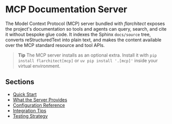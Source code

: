 # MCP Documentation Server

The Model Context Protocol (MCP) server bundled with *flarchitect* exposes the project's documentation so tools and agents can query, search, and cite it without bespoke glue code. It indexes the Sphinx `docs/source` tree, converts reStructuredText into plain text, and makes the content available over the MCP standard resource and tool APIs.
> **Tip**
> The MCP server installs as an optional extra. Install it with `pip install flarchitect[mcp]` or `uv pip install '.[mcp]'` inside your virtual environment.

## Sections

- [Quick Start](quick-start.md)
- [What the Server Provides](what-the-server-provides.md)
- [Configuration Reference](configuration-reference.md)
- [Integration Tips](integration-tips.md)
- [Testing Strategy](testing-strategy.md)
